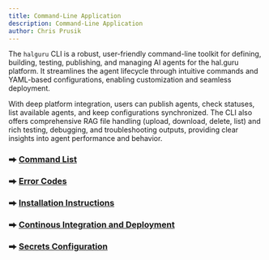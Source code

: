 ```yaml
---
title: Command-Line Application
description: Command-Line Application
author: Chris Prusik
---
```


The `halguru` CLI is a robust, user-friendly command-line toolkit for defining, building, testing, publishing, and managing AI agents for the hal.guru platform. It streamlines the agent lifecycle through intuitive commands and YAML-based configurations, enabling customization and seamless deployment. 

With deep platform integration, users can publish agents, check statuses, list available agents, and keep configurations synchronized. The CLI also offers comprehensive RAG file handling (upload, download, delete, list) and rich testing, debugging, and troubleshooting outputs, providing clear insights into agent performance and behavior.

### ⮕ [Command List](autogen-commands.md)
### ⮕ [Error Codes](autogen-error-codes.md)
### ⮕ [Installation Instructions](../installation/index.md)
### ⮕ [Continous Integration and Deployment](ci-cd.md)
### ⮕ [Secrets Configuration](secrets.md)
